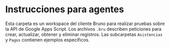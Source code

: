 # Instrucciones para agentes

Esta carpeta es un workspace del cliente Bruno para realizar pruebas sobre la API de Google Apps Script. Los archivos `.bru` describen peticiones para crear, actualizar, obtener y eliminar registros. Las subcarpetas `Asistencias` y `Pagos` contienen ejemplos específicos.
